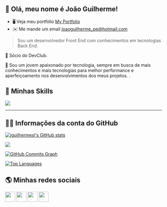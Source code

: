 ## 💜 Olá, meu nome é <strong>João Guilherme!</strong>
* 🖥️  Veja meu portfólio [My Portfolio](http://jguilhermesl.com.br)
* ✉️  Me mande um email [joaoguilherme\_pe@hotmail.com](mailto:joaoguilherme_pe@hotmail.com)

> Sou um desenvolvedor Front End com conhecimentos em tecnologias Back End.

🔭 Sócio do DevClub.

💬 Sou um jovem apaixonado por tecnologia, sempre em busca de mais conhecimentos e mais tecnologias para melhor performance e aperfeiçoamento nos desenvolvimentos dos meus projetos. .


## 🚀 Minhas Skills

<p align="left">
<img src="https://skillicons.dev/icons?i=html,css,js,react,vue,typescript,nextjs,nodejs,firebase,sass,styledcomponents,tailwindcss,postgresql,prisma, java, python" />
</p>

---

## 👨‍💻 Informações da conta do GitHub

<a href="http://www.github.com/jguilhermesl"><img src="https://github-readme-stats.vercel.app/api?username=jguilhermesl&show_icons=true&hide=&count_private=true&title_color=ffffff&text_color=ffffff&icon_color=0891b2&bg_color=000000&hide_border=true&show_icons=true" alt="jguilhermesl's GitHub stats" /></a>

<a href="http://www.github.com/jguilhermesl"><img src="https://github-readme-streak-stats.herokuapp.com/?user=jguilhermesl&stroke=ffffff&background=000000&ring=ffffff&fire=ffffff&currStreakNum=ffffff&currStreakLabel=ffffff&sideNums=ffffff&sideLabels=ffffff&dates=ffffff&hide_border=true" /></a>

<a href="http://www.github.com/jguilhermesl"><img src="https://activity-graph.herokuapp.com/graph?username=jguilhermesl&bg_color=000000&color=ffffff&line=0891b2&point=ffffff&area_color=000000&area=true&hide_border=true&custom_title=GitHub%20Commits%20Graph" alt="GitHub Commits Graph" /></a>

<a href="https://github.com/jguilhermesl" align="left"><img src="https://github-readme-stats.vercel.app/api/top-langs/?username=jguilhermesl&langs_count=10&title_color=ffffff&text_color=ffffff&icon_color=0891b2&bg_color=000000&hide_border=true&locale=en&custom_title=Top%20%Languages" alt="Top Languages" /></a>

## 🌎 Minhas redes sociais

<p align="left"> <a href="https://www.github.com/jguilhermesl" target="_blank" rel="noreferrer"><img src="https://raw.githubusercontent.com/danielcranney/readme-generator/main/public/icons/socials/github.svg" width="32" height="32" /></a> <a href="http://www.instagram.com/jgsldev" target="_blank" rel="noreferrer"><img src="https://raw.githubusercontent.com/danielcranney/readme-generator/main/public/icons/socials/instagram.svg" width="32" height="32" /></a> <a href="https://www.linkedin.com/in/jguilhermesl" target="_blank" rel="noreferrer"><img src="https://raw.githubusercontent.com/danielcranney/readme-generator/main/public/icons/socials/linkedin.svg" width="32" height="32" /></a> <a href="https://jguilhermesl.com.br" target="_blank" rel="noreferrer"><img src="https://raw.githubusercontent.com/danielcranney/readme-generator/main/public/icons/socials/rss.svg" width="32" height="32" /></a></p>
